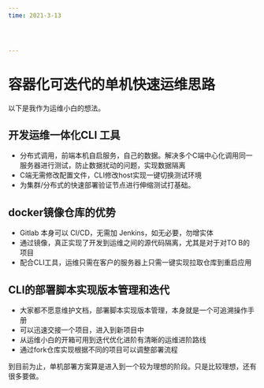```yaml
---
time: 2021-3-13




---
```

# 容器化可迭代的单机快速运维思路

以下是我作为运维小白的想法。

## 开发运维一体化CLI 工具

- 分布式调用，前端本机自启服务，自己的数据。解决多个C端中心化调用同一服务器进行测试，防止数据扰动的问题，实现数据隔离
- C端无需修改配置文件，CLI修改host实现一键切换测试环境
- 为集群/分布式的快速部署验证节点进行伸缩测试打基础。

## docker镜像仓库的优势

- Gitlab 本身可以 CI/CD，无需加 Jenkins，如无必要，勿增实体
- 通过镜像，真正实现了开发到运维之间的源代码隔离，尤其是对于对TO B的项目
- 配合CLI工具，运维只需在客户的服务器上只需一键实现拉取仓库到重启应用

## CLI的部署脚本实现版本管理和迭代

- 大家都不愿意维护文档，部署脚本实现版本管理，本身就是一个可追溯操作手册
- 可以迅速交接一个项目，进入到新项目中
- 从运维小白的开箱可用到迭代优化进阶有清晰的运维进阶路线
- 通过fork仓库实现根据不同的项目可以调整部署流程

到目前为止，单机部署方案算是进入到一个较为理想的阶段。只是比较理想，还有很多要做。





